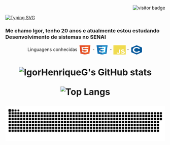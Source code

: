 <div align="right">
  
  ![visitor badge](https://visitor-badge.laobi.icu/badge?page_id=${your.username}.${your.repo.id})
</div>
  
  [![Typing SVG](https://readme-typing-svg.demolab.com?font=Roboto&size=17&pause=1&color=93B7F7&center=true&multiline=true&repeat=false&width=435&lines=Hello%2C+my+name+is+Igor+Henrique;systems+development+technician+student)](https://git.io/typing-svg)

### Me chamo Igor, tenho 20 anos e atualmente estou estudando Desenvolvimento de sistemas no SENAI

<div align="center">
  Linguagens conhecidas
  
  <img align="center" alt="Igor-HTML" height="30" width="40" src="https://raw.githubusercontent.com/devicons/devicon/master/icons/html5/html5-original.svg">
  -
  <img align="center" alt="Igor-CSS" height="30" width="40" src="https://raw.githubusercontent.com/devicons/devicon/master/icons/css3/css3-original.svg">
  -
  <img align="center" alt="Igor-Js" height="30" width="40" src="https://raw.githubusercontent.com/devicons/devicon/master/icons/javascript/javascript-plain.svg">
  -
  <img align="center" alt="Igor-C" height="30" width="40" src="https://raw.githubusercontent.com/devicons/devicon/master/icons/c/c-plain.svg">
</div>

##

<h1 align="center">
  
![IgorHenriqueG's GitHub stats](https://github-readme-stats.vercel.app/api?username=IgorHenriqueG&show_icons=true&theme=radical)

![Top Langs](https://github-readme-stats.vercel.app/api/top-langs/?username=IgorHenriqueG&theme=radical)

  <img align="center" alt="snake eating my contributions" src="https://raw.githubusercontent.com/IgorHenriqueG/IgorHenriqueG/output/github-contribution-grid-snake-dark.svg">
</h1>
